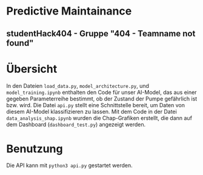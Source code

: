 # Predictive Maintainance
## studentHack404 - Gruppe "404 - Teamname not found"

# Übersicht 
In den Dateien `load_data.py`, `model_architecture.py`, und `model_training.ipynb`  enthalten den Code für unser AI-Model, das aus einer gegeben Parameterreihe bestimmt, ob der Zustand der Pumpe gefährlich ist bzw. wird. Die Datei `api.py` stellt eine Schnittstelle bereit, um Daten von diesem AI-Model klassifizieren zu lassen. Mit dem Code in der Datei `data_analysis_shap.ipynb` wurden die Chap-Grafiken erstellt, die dann auf dem Dashboard (`dashboard_test.py`) angezeigt werden.

# Benutzung
Die API kann mit `python3 api.py` gestartet werden.
